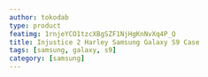 ```yaml
---
author: tokodab
type: product
featimg: 1rnjeYCO1tzcXBgSZF1NjHgKnNvXq4P_Q
title: Injustice 2 Harley Samsung Galaxy S9 Case
tags: [samsung, galaxy, s9]
category: [samsung]
---
```


